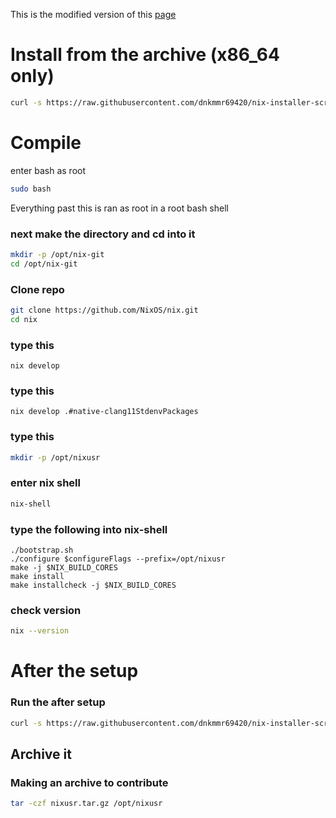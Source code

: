 This is the modified version of this [page](https://nixos.org/manual/nix/unstable/contributing/hacking.html)

# Install from the archive (x86_64 only)

```bash
curl -s https://raw.githubusercontent.com/dnkmmr69420/nix-installer-scripts/main/tar-extracters/compiled-nix-x86_64-tar-extract.sh | bash
```

# Compile

enter bash as root

```bash
sudo bash
```
Everything past this is ran as root in a root bash shell

### next make the directory and cd into it

```bash
mkdir -p /opt/nix-git
cd /opt/nix-git
```
### Clone repo

```bash
git clone https://github.com/NixOS/nix.git
cd nix
```

### type this

```console
nix develop
```

### type this

```console
nix develop .#native-clang11StdenvPackages
```

### type this

```bash
mkdir -p /opt/nixusr
```

### enter nix shell

```bash
nix-shell
```

### type the following into nix-shell

```console
./bootstrap.sh
./configure $configureFlags --prefix=/opt/nixusr
make -j $NIX_BUILD_CORES
make install
make installcheck -j $NIX_BUILD_CORES
```

### check version

```bash
nix --version
```

# After the setup

### Run the after setup

```bash
curl -s https://raw.githubusercontent.com/dnkmmr69420/nix-installer-scripts/main/other-scripts/nix-compile-after-setup.sh | bash -s /usr/local
```

## Archive it

### Making an archive to contribute

```bash
tar -czf nixusr.tar.gz /opt/nixusr
```
